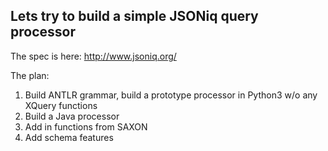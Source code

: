 ## Lets try to build a simple JSONiq query processor
The spec is here: http://www.jsoniq.org/

The plan:
 1. Build ANTLR grammar, build a prototype processor in Python3 w/o any XQuery functions
 2. Build a Java processor
 3. Add in functions from SAXON
 4. Add schema features
